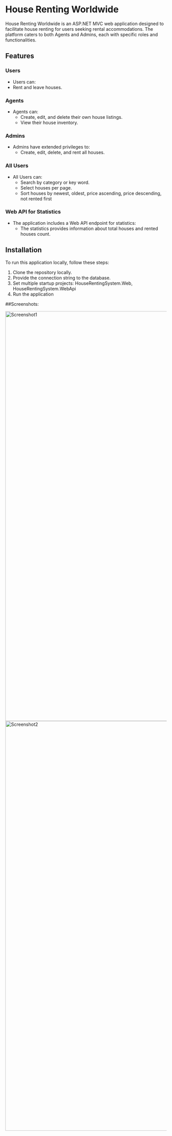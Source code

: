 # House Renting Worldwide

House Renting Worldwide is an ASP.NET MVC web application designed to facilitate house renting for users seeking rental accommodations. The platform caters to both Agents and Admins, each with specific roles and functionalities.

## Features

### Users
- Users can:
 - Rent and leave houses.


### Agents
- Agents can:
  - Create, edit, and delete their own house listings.
  - View their house inventory.

### Admins
- Admins have extended privileges to:
  - Create, edit, delete, and rent all houses.

### All Users
- All Users can:
  - Search by category or key word.
  - Select houses per page.
  - Sort houses by newest, oldest, price ascending, price descending, not rented first

### Web API for Statistics
- The application includes a Web API endpoint for statistics:
  - The statistics provides information about total houses and rented houses count.

## Installation

To run this application locally, follow these steps:

1. Clone the repository locally.
2. Provide the connection string to the database.
3. Set multiple startup projects: HouseRentingSystem.Web, HouseRentingSystem.WebApi
4. Run the application

##Screenshots:

<img width="1280" alt="Screenshot1" src="https://github.com/NikolaiAndrov/HouseRentingSystem-WebApplication/assets/32267207/171a8029-96f4-47f5-94cf-7a1ecec4f623">
<img width="1280" alt="Screenshot2" src="https://github.com/NikolaiAndrov/HouseRentingSystem-WebApplication/assets/32267207/0a705d41-b1a7-41a7-8168-25691090835b">
